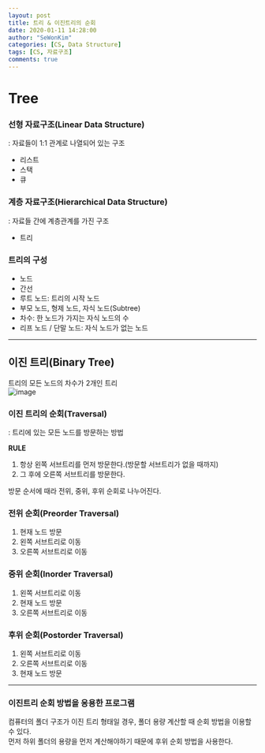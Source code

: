 ```yaml
---
layout: post
title: 트리 & 이진트리의 순회
date: 2020-01-11 14:28:00
author: "SeWonKim"
categories: [CS, Data Structure]
tags: [CS, 자료구조]
comments: true
---
```


# Tree

### 선형 자료구조(Linear Data Structure)
: 자료들이 1:1 관계로 나열되어 있는 구조     
- 리스트
- 스택
- 큐


### 계층 자료구조(Hierarchical Data Structure)
: 자료들 간에 계층관계를 가진 구조      
- 트리



### 트리의 구성
- 노드
- 간선
- 루트 노드: 트리의 시작 노드
- 부모 노드, 형제 노드, 자식 노드(Subtree)
- 차수: 한 노드가 가지는 자식 노드의 수
- 리프 노드 / 단말 노드: 자식 노드가 없는 노드


---

## 이진 트리(Binary Tree)

트리의 모든 노드의 차수가 2개인 트리  
![image](https://user-images.githubusercontent.com/30452963/64767136-22556f80-d582-11e9-87ea-3ead1a207bbc.png)

### 이진 트리의 순회(Traversal)

: 트리에 있는 모든 노드를 방문하는 방법

**RULE**     
1. 항상 왼쪽 서브트리를 먼저 방문한다.(방문할 서브트리가 없을 때까지)
2. 그 후에 오른쪽 서브트리를 방문한다.

방문 순서에 때라 전위, 중위, 후위 순회로 나누어진다.

### 전위 순회(Preorder Traversal)

1. 현재 노드 방문
2. 왼쪽 서브트리로 이동
3. 오른쪽 서브트리로 이동

### 중위 순회(Inorder Traversal)

1. 왼쪽 서브트리로 이동
2. 현재 노드 방문
3. 오른쪽 서브트리로 이동

### 후위 순회(Postorder Traversal)

1. 왼쪽 서브트리로 이동
2. 오른쪽 서브트리로 이동
3. 현재 노드 방문


---


### 이진트리 순회 방법을 응용한 프로그램

컴퓨터의 폴더 구조가 이진 트리 형태일 경우, 폴더 용량 계산할 때 순회 방법을 이용할 수 있다.    
먼저 하위 폴더의 용량을 먼저 계산해야하기 때문에 후위 순회 방법을 사용한다.
